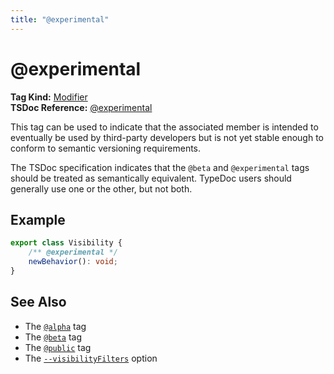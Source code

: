 ```yaml
---
title: "@experimental"
---
```


# @experimental

**Tag Kind:** [Modifier](../tags.md#modifier-tags) <br>
**TSDoc Reference:** [@experimental](https://tsdoc.org/pages/tags/experimental/)

This tag can be used to indicate that the associated member is intended to eventually be used by third-party
developers but is not yet stable enough to conform to semantic versioning requirements.

The TSDoc specification indicates that the `@beta` and `@experimental` tags should be treated as semantically
equivalent. TypeDoc users should generally use one or the other, but not both.

## Example

```ts
export class Visibility {
    /** @experimental */
    newBehavior(): void;
}
```

## See Also

- The [`@alpha`](alpha.md) tag
- The [`@beta`](beta.md) tag
- The [`@public`](public.md) tag
- The [`--visibilityFilters`](../options/output.md#visibilityfilters) option
